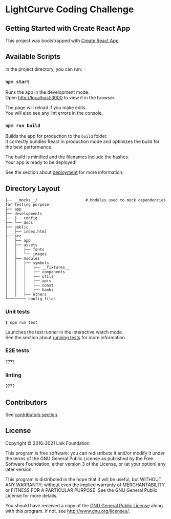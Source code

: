 # LightCurve Coding Challenge

## Getting Started with Create React App

This project was bootstrapped with [Create React App](https://github.com/facebook/create-react-app).

## Available Scripts

In the project directory, you can run:

### `npm start`

Runs the app in the development mode.\
Open [http://localhost:3000](http://localhost:3000) to view it in the browser.

The page will reload if you make edits.\
You will also see any lint errors in the console.


### `npm run build`

Builds the app for production to the `build` folder.\
It correctly bundles React in production mode and optimizes the build for the best performance.

The build is minified and the filenames include the hashes.\
Your app is ready to be deployed!

See the section about [deployment](https://facebook.github.io/create-react-app/docs/deployment) for more information.



## Directory Layout
```
├── __mocks__/                     # Modules used to mock dependencies for testing purpose.
├── app
├── developments
├── ├── config
├── └── docs
├── public
│   ├── index.html
├── src
│   ├── app
│   ├── assets
│   │   ├── fonts
│   │   └── images
│   ├── modules
│   │   ├── symbols
│   │   │   ├── __fixtures__
│   │   │   ├── components
│   │   │   ├── utils
│   │   │   ├── apis
│   │   │   ├── const
│   │   │   ├── hooks
│   │   ├── others
└──────── config files
```
### Unit tests
`$ npm run test`

Launches the test runner in the interactive watch mode.\
See the section about [running tests](https://facebook.github.io/create-react-app/docs/running-tests) for more information.

### E2E tests
????

### linting
????

## Contributors
See [contributors section](https://github.com/LiskHQ/lisk-desktop/graphs/contributors).

## License

Copyright © 2016-2021 Lisk Foundation

This program is free software: you can redistribute it and/or modify it under the terms of the GNU General Public License as published by the Free Software Foundation, either version 3 of the License, or (at your option) any later version.

This program is distributed in the hope that it will be useful, but WITHOUT ANY WARRANTY; without even the implied warranty of MERCHANTABILITY or FITNESS FOR A PARTICULAR PURPOSE. See the GNU General Public License for more details.

You should have received a copy of the [GNU General Public License](https://github.com/LiskHQ/lisk-desktop/tree/master/LICENSE) along with this program.  If not, see <http://www.gnu.org/licenses/>.
